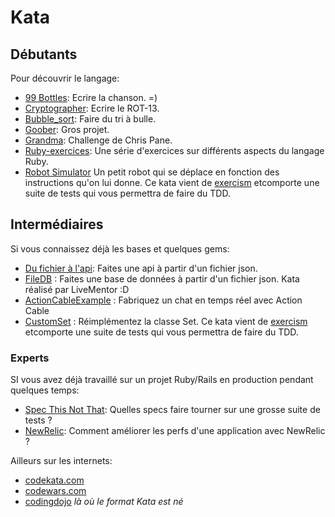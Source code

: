 # Kata

## Débutants
Pour découvrir le langage:
- [99 Bottles](https://github.com/ParisRubyWorkshop/ruby-beer-song): Ecrire la chanson. =)
- [Cryptographer](https://github.com/ParisRubyWorkshop/cryptographer): Ecrire le ROT-13.
- [Bubble_sort](https://github.com/ParisRubyWorkshop/bubble_sort): Faire du tri à bulle.
- [Goober](https://github.com/ParisRubyWorkshop/goober): Gros projet.
- [Grandma](https://github.com/ParisRubyWorkshop/grandma): Challenge de Chris Pane.
- [Ruby-exercices](https://github.com/ParisRubyWorkshop/ruby-exercises): Une série d'exercices sur différents aspects du langage Ruby.
- [Robot Simulator](https://github.com/ParisRubyWorkshop/ruby-robot-simulator) Un petit robot qui se déplace en fonction des instructions qu'on lui donne. Ce kata vient de [exercism](https://exercism.io) etcomporte une suite de tests qui vous permettra de faire du TDD.

## Intermédiaires
Si vous connaissez déjà les bases et quelques gems:
- [Du fichier à l'api](https://github.com/ParisRubyWorkshop/file-to-api-kata): Faites une api à partir d'un fichier json.
- [FileDB](https://github.com/livementor/katas/tree/master/filedb) : Faites une base de données à partir d'un fichier json. Kata réalisé par LiveMentor :D
- [ActionCableExample](https://github.com/ParisRubyWorkshop/action-cable-example) : Fabriquez un chat en temps réel avec Action Cable
- [CustomSet](https://github.com/ParisRubyWorkshop/ruby-custom-set) : Réimplémentez la classe Set. Ce kata vient de [exercism](https://exercism.io) etcomporte une suite de tests qui vous permettra de faire du TDD.

### Experts
SI vous avez déjà travaillé sur un projet Ruby/Rails en production pendant quelques temps:
- [Spec This Not That](https://github.com/ParisRubyWorkshop/spec-this-not-that-kata): Quelles specs faire tourner sur une grosse suite de tests ?
- [NewRelic](https://github.com/newrelic/newrelic-ruby-kata): Comment améliorer les perfs d'une application avec NewRelic ?


Ailleurs sur les internets:
- [codekata.com](http://codekata.com/)
- [codewars.com](http://codewars.com/)
- [codingdojo](http://codingdojo.org/) _là où le format Kata est né_
